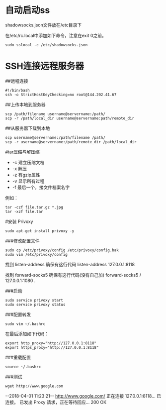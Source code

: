 


# 自动启动ss

shadowsocks.json文件放在/etc目录下

在/etc/rc.local中添加如下命令，注意在exit 0之前。

    sudo sslocal -c /etc/shadowsocks.json

# SSH连接远程服务器

##远程连接

    #!/bin/bash
    ssh -o StrictHostKeyChecking=no root@144.202.41.67

##上传本地到服务器

    scp /path/filename username@servername:/path/
    scp -r /path/local_dir username@servername:path/remote_dir
    
##从服务器下载到本地

    scp username@servername:/path/filename /path/
    scp -r username@servername:/path/remote_dir /path/local_dir
    
#tar压缩与解压缩

* -c 建立压缩文档
* -x 解压
* -z 有gzip属性
* -v 显示所有过程
* -f 最后一个，接文件档案名字

例如：

    tar -czf file.tar.gz *.jpg
    tar -xzf file.tar
    
#安装 Privoxy

    sudo apt-get install privoxy -y

###修改配置文件

    sudo cp /etc/privoxy/config /etc/privoxy/config.bak
    sudo vim /etc/privoxy/config

找到 listen-address 确保有这行代码 listen-address 127.0.0.1:8118

找到 forward-socks5 确保有这行代码(没有自己加) forward-socks5 / 127.0.0.1:1080 .

###启动

    sudo service privoxy start
    sudo service privoxy status

###配置转发

    sudo vim ~/.bashrc

在最后添加如下代码：

    export http_proxy="http://127.0.0.1:8118"
    export https_proxy="http://127.0.0.1:8118"

###重载配置

    source ~/.bashrc
    
###测试

    wget http://www.google.com
    
--2018-04-01 11:23:21--  http://www.google.com/
正在连接 127.0.0.1:8118... 已连接。
已发出 Proxy 请求，正在等待回应... 200 OK
